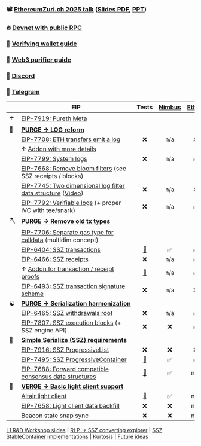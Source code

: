 ### 📽️ [EthereumZuri.ch 2025 talk](https://www.youtube.com/watch?v=uoCNpufygBE) ([Slides PDF](./Slides/2025-EthereumZuri.ch.pdf), [PPT](./Slides/2025-EthereumZuri.ch.pptx))
### 🔥 [Devnet with public RPC](https://ssz-devnet-0.ethpandaops.io)
### 📱 [Verifying wallet guide](./app.md)
### 🔮 [Web3 purifier guide](./rpc.md)
### 💬 [Discord](https://discord.gg/xUmjdjzMNY)
### 📠 [Telegram](https://t.me/+ZJqjzyCQWB8xNzE0)

|| EIP | Tests | [Nimbus](https://github.com/status-im/nimbus-eth2) | [EthJS](https://github.com/ethereumjs/ethereumjs-monorepo) | [Geth](https://github.com/ethereum/go-ethereum) | [Helios](https://github.com/a16z/helios/tree/ssz-devnet) |
| - | - | :-: | :-: | :-: | :-: | :-: |
| ☂️ | [EIP-7919: Pureth Meta](https://eips.ethereum.org/EIPS/eip-7919)
| 📜 | [**<nobr>PURGE → LOG reform</nobr>**](https://vitalik.eth.limo/general/2024/10/26/futures5.html)
|| [EIP-7708: ETH transfers emit a log](https://eips.ethereum.org/EIPS/eip-7708) | ❌ | n/a | ❌ | ❌ | ❌ |
|| ↑ [Addon with more details](https://github.com/ethereum/EIPs/pull/9003/files)
|| [EIP-7799: System logs](https://eips.ethereum.org/EIPS/eip-7799) | ❌ | n/a | ✅ | ❌ | ❌ |
|| [EIP-7668: Remove bloom filters](https://eips.ethereum.org/EIPS/eip-7668) (see SSZ receipts / blocks)
|| [EIP-7745: Two dimensional log filter data structure](https://eips.ethereum.org/EIPS/eip-7745) ([Video](https://github.com/etan-status/purified-web3/releases/download/2025-portal/2025-EIP-7745-Intro.mp4)) | ❌ | n/a | ❌ | ✅ | ❌ |
|| [EIP-7792: Verifiable logs](https://eips.ethereum.org/EIPS/eip-7792) (+ proper IVC with tee/snark) | ❌ | n/a | ✅ | ❌ | ❌ |
| 🪓 | [**<nobr>PURGE → Remove old tx types</nobr>**](https://vitalik.eth.limo/general/2024/10/26/futures5.html)
|| [EIP-7706: Separate gas type for calldata](https://eips.ethereum.org/EIPS/eip-7706) (multidim concept)
|| [EIP-6404: SSZ transactions](https://eips.ethereum.org/EIPS/eip-6404) | [🔗](https://github.com/etan-status/latest_fork_tests/commit/eip-6404) | ✅ | ✅ | ❌ | ✅ |
|| [EIP-6466: SSZ receipts](https://eips.ethereum.org/EIPS/eip-6466) | ❌ | n/a | ✅ | ❌ | ❌ |
|| ↑ [Addon for transaction / receipt proofs](https://github.com/ethereum/EIPs/pull/8884/files) | [🔗](https://github.com/ethereum/EIPs/blob/737c2c2ec68715a07534318aa67a21bd907e81ec/EIPS/eip-%23%23%23%23.md#test-cases) | n/a | ✅ | ❌ | ❌ |
|| [EIP-6493: SSZ transaction signature scheme](https://eips.ethereum.org/EIPS/eip-6493) | ❌ | n/a | ❌ | ❌ | ❌ |
| ☯️ | [**<nobr>PURGE → Serialization harmonization</nobr>**](https://vitalik.eth.limo/general/2024/10/26/futures5.html)
|| [EIP-6465: SSZ withdrawals root](https://eips.ethereum.org/EIPS/eip-6465) | ❌ | n/a | ✅ | ❌ | ✅ |
|| [EIP-7807: SSZ execution blocks](https://eips.ethereum.org/EIPS/eip-7807) (+ SSZ engine API) | ❌ | ❌ | ✅ | ❌ | ❌ |
| 🌲 | [**<nobr>Simple Serialize (SSZ) requirements</nobr>**](https://github.com/ethereum/consensus-specs/blob/master/ssz/simple-serialize.md)
|| [EIP-7916: SSZ ProgressiveList](https://eips.ethereum.org/EIPS/eip-7916) | ❌ | ❌ | ❌ | ✅ | ❌ |
|| [EIP-7495: SSZ ProgressiveContainer](https://eips.ethereum.org/EIPS/eip-7495) | [🔗](https://github.com/ethereum/consensus-specs/pull/3777) | ✅ | ✅ | ❌ | ✅ |
|| [EIP-7688: Forward compatible consensus data structures](https://eips.ethereum.org/EIPS/eip-7688) | [🔗](https://github.com/ethereum/consensus-specs/pull/3844) | ✅ | n/a | n/a | ✅ |
| 🐣 | [**<nobr>VERGE → Basic light client support</nobr>**](https://vitalik.eth.limo/general/2024/10/23/futures4.html)
|| [Altair light client](https://github.com/ethereum/consensus-specs/blob/dev/specs/altair/light-client/sync-protocol.md) | [🔗](https://github.com/ethereum/consensus-specs/tree/dev/tests/formats/light_client) | ✅ | n/a | n/a | ✅ |
|| [EIP-7658: Light client data backfill](https://eips.ethereum.org/EIPS/eip-7658) | ❌ | ❌ | n/a | n/a | n/a |
|| Beacon state snap sync | ❌ | ❌ | n/a | n/a | n/a |

[L1 R&D Workshop slides](./slides.pdf) \| [RLP -> SSZ converting explorer](https://eth-light.xyz) \| [SSZ StableContainer implementations](https://stabilitynow.box) \| [Kurtosis](./network_params_pureth.yaml) \| [Future ideas](./future.md)
